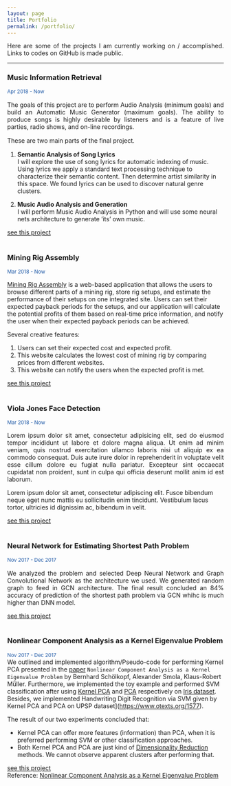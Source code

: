 ```yaml
---
layout: page
title: Portfolio
permalink: /portfolio/
---
```


<p align="justify">
Here are some of the projects I am currently working on / accomplished. Links to codes on GitHub is made public. </p>

*****


### Music Information Retrieval
<span style="color:#1d58a6"><sup>Apr 2018 - Now</sup></span>  
<p align="justify">
The goals of this project are to perform Audio Analysis (minimum goals) and build an Automatic Music Generator (maximum goals). The ability to produce songs is highly desirable by listeners and is a feature of live parties, radio shows, and on-line recordings.  
</p>
These are two main parts of the ﬁnal project.

1. **Semantic Analysis of Song Lyrics**  
	I will explore the use of song lyrics for automatic indexing of music. Using lyrics we apply a standard text processing technique to characterize their semantic content. Then determine artist similarity in this space. We found lyrics can be used to discover natural genre clusters.

2. **Music Audio Analysis and Generation**  
	I will perform Music Audio Analysis in Python and will use some neural nets architecture to generate ’its’ own music.

[see this project](https://github.com/Zhenye-Na/music-info-retrieval)
<br><br>

### Mining Rig Assembly
<span style="color:#1d58a6"><sup>Mar 2018 - Now</sup></span>  

[Mining Rig Assembly](http://rigassembly.web.engr.illinois.edu/index.php) is a web-based application that allows the users to browse different parts of a mining rig, store rig setups, and estimate the performance of their setups on one integrated site. Users can set their expected payback periods for the setups, and our application will calculate the potential profits of them based on real-time price information, and notify the user when their expected payback periods can be achieved.

Several creative features:

1. Users can set their expected cost and expected profit.
1. This website calculates the lowest cost of mining rig by comparing prices from different websites.
1. This website can notify the users when the expected profit is met.

[see this project](https://github.com/Zhenye-Na/mining-rig-assembly)
<br><br>

### Viola Jones Face Detection
<span style="color:#1d58a6"><sup>Mar 2018 - Now</sup></span>  
<p align="justify">
Lorem ipsum dolor sit amet, consectetur adipisicing elit, sed do eiusmod
tempor incididunt ut labore et dolore magna aliqua. Ut enim ad minim veniam,
quis nostrud exercitation ullamco laboris nisi ut aliquip ex ea commodo
consequat. Duis aute irure dolor in reprehenderit in voluptate velit esse
cillum dolore eu fugiat nulla pariatur. Excepteur sint occaecat cupidatat non
proident, sunt in culpa qui officia deserunt mollit anim id est laborum.

Lorem ipsum dolor sit amet, consectetur adipiscing elit. Fusce bibendum neque eget nunc mattis eu sollicitudin enim tincidunt. Vestibulum lacus tortor, ultricies id dignissim ac, bibendum in velit.
</p>

[see this project](https://github.com/Zhenye-Na/viola-jones-face-detection)
<br><br>

### Neural Network for Estimating Shortest Path Problem
<span style="color:#1d58a6"><sup>Nov 2017 - Dec 2017</sup></span>  

<p align="justify">
We analyzed the problem and selected Deep Neural Network and Graph Convolutional Network as the architecture we used. We generated random graph to feed in GCN architecture. The final result concluded an 84% accuracy of prediction of the shortest path problem via GCN whihc is much higher than DNN model.
</p>

[see this project](https://github.com/Zhenye-Na/gcn-spp)
<br><br>

### Nonlinear Component Analysis as a Kernel Eigenvalue Problem
<span style="color:#1d58a6"><sup>Nov 2017 - Dec 2017</sup></span>  
We outlined and implemented algorithm/Pseudo-code for performing Kernel PCA presented in the [paper](http://ieeexplore.ieee.org/document/6790375/) `Nonlinear Component Analysis as a Kernel Eigenvalue Problem` by Bernhard Schölkopf, Alexander Smola, Klaus-Robert Müller. Furthermore, we implemented the toy example and performed SVM classification after using [Kernel PCA](https://en.wikipedia.org/wiki/Kernel_principal_component_analysis) and [PCA](https://en.wikipedia.org/wiki/Principal_component_analysis) respectively on [Iris dataset](https://archive.ics.uci.edu/ml/datasets/iris). Besides, we implemented Handwriting Digit Recognition via SVM given by Kernel PCA and PCA on UPSP dataset](https://www.otexts.org/1577). 

The result of our two experiments concluded that:

- Kernel PCA can offer more features (information) than PCA, when it is preferred performing SVM or other classification approaches.
- Both Kernel PCA and PCA are just kind of [Dimensionality Reduction](https://en.wikipedia.org/wiki/Dimensionality_reduction) methods. We cannot observe apparent clusters after performing that.


[see this project](https://github.com/Zhenye-Na/npca)  
Reference: [Nonlinear Component Analysis as a Kernel Eigenvalue Problem](http://ieeexplore.ieee.org/document/6790375/)

<br><br>